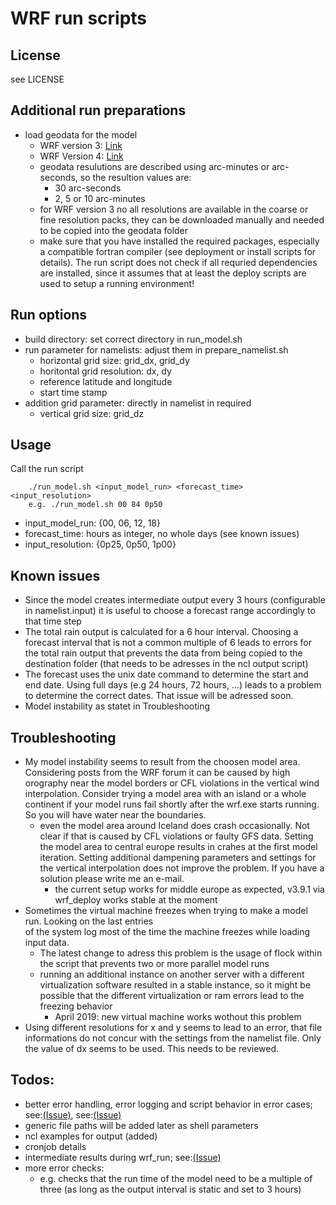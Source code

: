 # WRF run scripts

## License
see LICENSE

## Additional run preparations
* load geodata for the model
  - WRF version 3: [Link](http://www2.mmm.ucar.edu/wrf/users/download/get_sources_wps_geog_V3.html)
  - WRF Version 4: [Link](http://www2.mmm.ucar.edu/wrf/users/download/get_sources_wps_geog.html)
  - geodata resulutions are described using arc-minutes or arc-seconds, so the resultion values are:
    * 30 arc-seconds
    * 2, 5 or 10 arc-minutes
  - for WRF version 3 no all resolutions are available in the coarse or fine resolution packs, they can
    be downloaded manually and needed to be copied into the geodata folder
  - make sure that you have installed the required packages, especially a compatible fortran compiler (see deployment
    or install scripts for details). The run script does not check if all requried dependencies are installed, since
    it assumes that at least the deploy scripts are used to setup a running environment!

## Run options
* build directory: set correct directory in run_model.sh
* run parameter for namelists: adjust them in prepare_namelist.sh
  - horizontal grid size: grid_dx, grid_dy
  - horitontal grid resolution: dx, dy
  - reference latitude and longitude
  - start time stamp
* addition grid parameter: directly in namelist in required
  - vertical grid size: grid_dz

## Usage
Call the run script
```
    ./run_model.sh <input_model_run> <forecast_time> <input_resolution>
    e.g. ./run_model.sh 00 84 0p50
```
* input_model_run: {00, 06, 12, 18}
* forecast_time: hours as integer, no whole days (see known issues)
* input_resolution: {0p25, 0p50, 1p00}

## Known issues
* Since the model creates intermediate output every 3 hours (configurable in namelist.input)
  it is useful to choose a forecast range accordingly to that time step
* The total rain output is calculated for a 6 hour interval. Choosing a forecast interval that is not
  a common multiple of 6 leads to errors for the total rain output that prevents the data from
  being copied to the destination folder (that needs to be adresses in the ncl output script)
* The forecast uses the unix date command to determine the start and end date. Using full days (e.g
  24 hours, 72 hours, ...) leads to a problem to determine the correct dates. That issue will be
  adressed soon.
* Model instability as statet in Troubleshooting

## Troubleshooting
* My model instability seems to result from the choosen model area. Considering posts from the WRF 
  forum it can be caused by high orography near the model borders or CFL violations in the vertical wind
  interpolation. Consider trying a model area with an island or a whole continent if your model runs 
  fail shortly after the wrf.exe starts running. So you will have water near the boundaries.
  - even the model area around Iceland does crash occasionally. Not clear if that is caused by CFL 
    violations or faulty GFS data. Setting the model area to central europe results in crahes at
    the first model iteration. Setting additional dampening parameters and settings for the vertical
    interpolation does not improve the problem. If you have a solution please write me an e-mail.
      - the current setup works for middle europe as expected, v3.9.1 via wrf_deploy works stable at the moment
* Sometimes the virtual machine freezes when trying to make a model run. Looking on the last entries  
  of the system log most of the time the machine freezes while loading input data.
  - The latest change to adress this problem is the usage of flock within the script that prevents two or more
    parallel model runs
  - running an additional instance on another server with a different virtualization software resulted in a stable
    instance, so it might be possible that the different virtualization or ram errors lead to the freezing behavior
      - April 2019: new virtual machine works wothout this problem
* Using different resolutions for x and y seems to lead to an error, that file informations do not
  concur with the settings from the namelist file. Only the value of dx seems to be used. This
  needs to be reviewed.

## Todos:
* better error handling, error logging and script behavior in error cases; see:[(Issue)](https://github.com/SettRaziel/wrf_archlinux/issues/7), see:[(Issue)](https://github.com/SettRaziel/wrf_archlinux/issues/10)
* generic file paths will be added later as shell parameters
* ncl examples for output (added)
* cronjob details
* intermediate results during wrf_run; see:[(Issue)](https://github.com/SettRaziel/wrf_archlinux/issues/13)
* more error checks:
  - e.g. checks that the run time of the model need to be a multiple of three
    (as long as the output interval is static and set to 3 hours)
